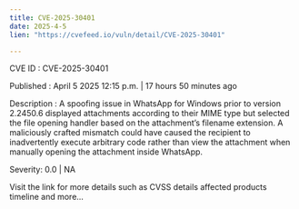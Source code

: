 ```yaml
---
title: CVE-2025-30401
date: 2025-4-5
lien: "https://cvefeed.io/vuln/detail/CVE-2025-30401"

---
```


CVE ID : CVE-2025-30401

Published :  April 5
2025
12:15 p.m. | 17 hours
50 minutes ago

Description : A spoofing issue in WhatsApp for Windows prior to version 2.2450.6 displayed attachments according to their MIME type but selected the file opening handler based on the attachment’s filename extension. A maliciously crafted mismatch could have caused the recipient to inadvertently execute arbitrary code rather than view the attachment when manually opening the attachment inside WhatsApp.

Severity: 0.0 | NA

Visit the link for more details
such as CVSS details
affected products
timeline
and more...
